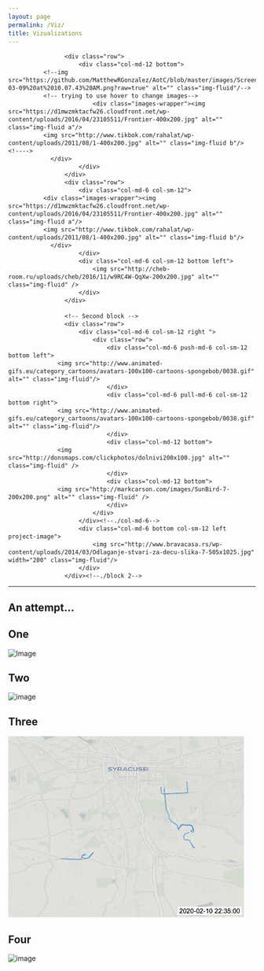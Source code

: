 ```yaml
---
layout: page
permalink: /Viz/
title: Vizualizations
---
```

<html>
<body>
  <section class="container pages-content">

                    <div class="row">
                        <div class="col-md-12 bottom">
              <!--img src="https://github.com/MatthewRGonzalez/AotC/blob/master/images/Screen%20Shot%202021-03-09%20at%2010.07.43%20AM.png?raw=true" alt="" class="img-fluid"/-->        
              <!-- trying to use hover to change images-->
                            <div class="images-wrapper"><img src="https://d1mwzmktacfw26.cloudfront.net/wp-content/uploads/2016/04/23105511/Frontier-400x200.jpg" alt="" class="img-fluid a"/>
              <img src="http://www.tikbok.com/rahalat/wp-content/uploads/2011/08/1-400x200.jpg" alt="" class="img-fluid b"/> <!---->
                </div>
                        </div>
                    </div>
                    <div class="row">
                        <div class="col-md-6 col-sm-12">
              <div class="images-wrapper"><img src="https://d1mwzmktacfw26.cloudfront.net/wp-content/uploads/2016/04/23105511/Frontier-400x200.jpg" alt="" class="img-fluid a"/>
              <img src="http://www.tikbok.com/rahalat/wp-content/uploads/2011/08/1-400x200.jpg" alt="" class="img-fluid b"/>
                </div>
                        </div>
                        <div class="col-md-6 col-sm-12 bottom left">
                            <img src="http://cheb-room.ru/uploads/cheb/2016/11/w9RC4W-QqXw-200x200.jpg" alt="" class="img-fluid" />
                        </div>
                    </div>

                    <!-- Second block -->
                    <div class="row">
                        <div class="col-md-6 col-sm-12 right ">
                            <div class="row">
                                <div class="col-md-6 push-md-6 col-sm-12 bottom left">
                  <img src="http://www.animated-gifs.eu/category_cartoons/avatars-100x100-cartoons-spongebob/0038.gif" alt="" class="img-fluid"/>
                                </div>
                                <div class="col-md-6 pull-md-6 col-sm-12 bottom right">
                  <img src="http://www.animated-gifs.eu/category_cartoons/avatars-100x100-cartoons-spongebob/0038.gif" alt="" class="img-fluid"/>
                                </div>
                                <div class="col-md-12 bottom">
                  <img src="http://donsmaps.com/clickphotos/dolnivi200x100.jpg" alt="" class="img-fluid" />
                                </div>
                                <div class="col-md-12 bottom">
                  <img src="http://markcarson.com/images/SunBird-7-200x200.png" alt="" class="img-fluid" />
                                </div>
                            </div>
                        </div><!--./col-md-6-->
                        <div class="col-md-6 bottom col-sm-12 left project-image">
                            <img src="http://www.bravacasa.rs/wp-content/uploads/2014/03/Odlaganje-stvari-za-decu-slika-7-505x1025.jpg" width="200" class="img-fluid"/>
                        </div>
                    </div><!--./block 2-->
</body>



</html>



---

# An attempt... 
## One
![Image](https://github.com/MatthewRGonzalez/AotC/blob/master/images/Screen%20Shot%202021-03-09%20at%2010.07.43%20AM.png?raw=true)

## Two
![image](https://user-images.githubusercontent.com/48069432/112761510-a71fa700-8fc9-11eb-98a6-0fcf8db11097.png)

## Three
![image](https://github.com/mrgonzal-SU/Visualizations/blob/master/centro_bus_vis.gif?raw=true)

## Four
![image](https://camo.githubusercontent.com/76e7b4a5a22d42193a0a24d345260643b808f39a/68747470733a2f2f6769746875622e636f6d2f6d72676f6e7a616c2d53552f56697375616c697a6174696f6e732f626c6f622f6d61737465722f666c6f7765722e6769663f7261773d74727565)
